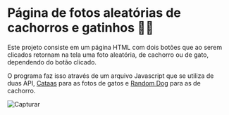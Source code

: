 <h1>Página de fotos aleatórias de cachorros e gatinhos 🐶🐱</h1>
<p>Este projeto consiste em um página HTML com dois botões que ao serem clicados retornam na tela uma foto aleatória, de cachorro ou de gato, dependendo do botão clicado.</p>
<p>O programa faz isso através de um arquivo Javascript que se utiliza de duas API, <a href="https://cataas.com/" target="_blank">Cataas</a> para as fotos de gatos 
e <a href="V" target="_blank">Random Dog</a> para as de cachorro.</p>
  
![Capturar](https://user-images.githubusercontent.com/66395880/190904400-51a1e5db-36cf-4460-9d32-99509354d06b.PNG)
